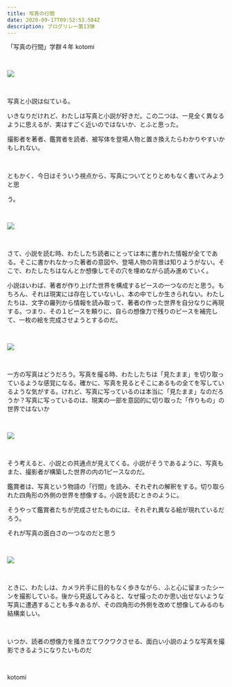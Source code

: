 ```yaml
---
title: 写真の行間
date: 2020-09-17T09:52:53.504Z
description: ブログリレー第13弾
---
```

「写真の行間」学群４年 kotomi

<br/>

![](/img/写真の行間-5-.png)

<br/>

写真と小説は似ている。

いきなりだけれど、わたしは写真と小説が好きだ。この二つは、一見全く異なるように思えるが、実はすごく近いのではないか、とふと思った。

撮影者を著者、鑑賞者を読者、被写体を登場人物と置き換えたらわかりやすいかもしれない。

<br/>

ともかく、今日はそういう視点から、写真についてとりとめもなく書いてみようと思

う。

<br/>

![](/img/写真の行間-1-.jpg)

<br/>

さて、小説を読む時、わたしたち読者にとっては本に書かれた情報が全てである。そこに書かれなかった著者の意図や、登場人物の背景は知りようがない。そこで、わたしたちはなんとか想像してその穴を埋めながら読み進めていく。

小説はいわば、著者が作り上げた世界を構成するピースの一つなのだと思う。もちろん、それは現実には存在していないし、本の中でしか生きられない。わたしたちは、文字の羅列から情報を読み取って、著者の作った世界を自分なりに再現する。つまり、その１ピースを頼りに、自らの想像力で残りのピースを補完して、一枚の絵を完成させようとするのだ。

<br/>

![](/img/写真の行間-2-.jpg)

<br/>

一方の写真はどうだろう。写真を撮る時、わたしたちは「見たまま」を切り取っているような感覚になる。確かに、写真を見るとそこにあるもの全てを写しているような気がする。けれど、写真に写っているのは本当に「見たまま」なのだろうか？写真に写っているのは、現実の一部を意図的に切り取った「作りもの」の世界ではないか

<br/>

![](/img/写真の行間-3-.jpg)

<br/>

そう考えると、小説との共通点が見えてくる。小説がそうであるように、写真もまた、撮影者が構築した世界の内の1ピースなのだ。

鑑賞者は、写真という物語の「行間」を読み、それぞれの解釈をする。切り取られた四角形の外側の世界を想像する。小説を読むときのように。

そうやって鑑賞者たちが完成させたものには、それぞれ異なる絵が現れているだろう。

それが写真の面白さの一つなのだと思う

<br/>

![](/img/写真の行間-4-.jpg)

<br/>

ときに、わたしは、カメラ片手に目的もなく歩きながら、ふと心に留まったシーンを撮影している。後から見返してみると、なぜ撮ったのか思い出せないような写真に遭遇することも多々あるが、その四角形の外側を改めて想像してみるのも結構楽しい。

<br/>

いつか、読者の想像力を掻き立てワクワクさせる、面白い小説のような写真を撮影できるようになりたいものだ

<br/>

kotomi